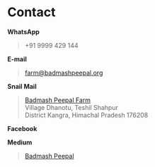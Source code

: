 <!--
Title: Contact us
Scripts:
- //static.medium.com/embed.js
Javascript:
 (function(d, s, id) {
  var js, fjs = d.getElementsByTagName(s)[0];
  if (d.getElementById(id)) return;
  js = d.createElement(s); js.id = id;
  js.src = "//connect.facebook.net/en_US/sdk.js#xfbml=1&version=v2.5&appId=110794508476";
  fjs.parentNode.insertBefore(js, fjs);
 }(document, 'script', 'facebook-jssdk'));

-->

Contact
==========

**WhatsApp**  
	
> +91 9999 429 144

**E-mail**  

> farm@badmashpeepal.org

**Snail Mail**

> [Badmash Peepal Farm]( ?directions )  
> Village Dhanotu, Teshil Shahpur  
> District Kangra, Himachal Pradesh 176208

**Facebook**

> <div id="fb-root"></div>

**Medium**

> <a class="m-profile" href="https://medium.com/@badmashpeepal">Badmash Peepal</a>